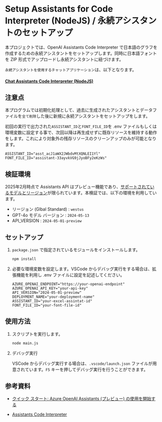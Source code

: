 # Setup Assistants for Code Interpreter (NodeJS) / 永続アシスタントのセットアップ

本プロジェクトでは、OpenAI Assistants Code Interpreter で日本語のグラフを作成するための永続アシスタントをセットアップします。同時に日本語フォントを ZIP 形式でアップロードし永続アシスタントに紐づけます。

`永続アシスタントを使用するチャットアプリケーション`は、以下となります。

#### [Chat Assistants Code Interpreter (NodeJS) ](https://github.com/Yuichi-Ikeda/Chat_Code_Interpreter_NodeJS_2)

## 注意点

本プログラムでは初期化処理として、過去に生成されたアシスタントとデータファイルを`全て削除`した後に新規に永続アシスタントをセットアップをします。

初回の実行で出力された`ASSISTANT_ID`と`FONT_FILE_ID`を .env ファイルもしくは環境変数に設定する事で、次回以降は再生成せずに既存リソースを維持する動作をします。これにより対象外の残存リソースのクリーンアップのみが可能となります。

```plaintext
ASSISTANT_ID="asst_acJ1aWX2JWbdvMtXQNLEI1Yl"
FONT_FILE_ID="assistant-33ayvkVG9jJyoBFy2eKzWs"
```

## 検証環境

2025年2月時点で Assistants API はプレビュー機能であり、[サポートされているモデルとリージョン](https://learn.microsoft.com/ja-jp/azure/ai-services/openai/concepts/models?tabs=global-standard%2Cstandard-chat-completions#assistants-preview)が限られています。本検証では、以下の環境を利用しています。

- リージョン (Glbal Standard) : `westus`
- GPT-4o モデル バージョン : `2024-05-13`
- API_VERSION : `2024-05-01-preview`

## セットアップ

1. `package.json` で指定されているモジュールをインストールします。

    ```sh
    npm install
    ```

2. 必要な環境変数を設定します。VSCode からデバッグ実行をする場合は、拡張機能を利用し .env ファイルに設定を記述してください。

    ```plaintext
    AZURE_OPENAI_ENDPOINT="https://your-openai-endpoint"
    AZURE_OPENAI_API_KEY="your-api-key"
    API_VERSION="2024-05-01-preview"
    DEPLOYMENT_NAME="your-deployment-name"
    ASSISTANT_ID="your-excel-assintat-id"
    FONT_FILE_ID="your-font-file-id"
    ```

## 使用方法

1. スクリプトを実行します。

    ```sh
    node main.js
    ```

2. デバッグ実行

    VSCode からデバッグ実行する場合は、`.vscode/launch.json` ファイルが用意されています。`F5` キーを押してデバッグ実行を行うことができます。

## 参考資料

- [クイック スタート: Azure OpenAI Assistants (プレビュー) の使用を開始する](https://learn.microsoft.com/ja-jp/azure/ai-services/openai/assistants-quickstart?pivots=programming-language-javascript)

- [Assistants Code Interpreter](https://platform.openai.com/docs/assistants/tools/code-interpreter?lang=node.js)